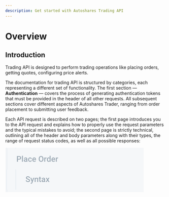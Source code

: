```yaml
---
description: Get started with Autoshares Trading API
---
```


# Overview

## Introduction

Trading API is designed to perform trading operations like placing orders, getting quotes, configuring price alerts.

The documentation for trading API is structured by categories, each representing a different set of functionality. The first section — **Authentication** — covers the process of generating authentication tokens that must be provided in the header of all other requests. All subsequent sections cover different aspects of Autoshares Trader, ranging from order placement to submitting user feedback.

Each API request is described on two pages; the first page introduces you to the API request and explains how to properly use the request parameters and the typical mistakes to avoid; the second page is strictly technical, outlining all of the header and body parameters along with their types, the range of request status codes, as well as all possible responses:

![](../../.gitbook/assets/screenshot-2019-04-29-at-15.29.22.png)


